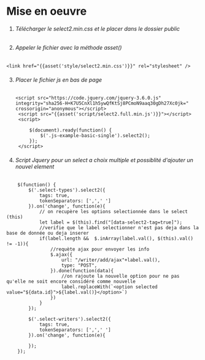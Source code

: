 # Mise en oeuvre

1. ###### Télécharger le select2.min.css et le placer dans le dossier public
   
2. ###### Appeler le fichier avec la méthode asset()
`` <link href="{{asset('style/select2.min.css')}}" rel="stylesheet" /> ``

3. ###### Placer le fichier js en bas de page 
   ```
   <script src="https://code.jquery.com/jquery-3.6.0.js" integrity="sha256-H+K7U5CnXl1h5ywQfKtSj8PCmoN9aaq30gDh27Xc0jk=" crossorigin="anonymous"></script>
    <script src="{{asset('script/select2.full.min.js')}}"></script>
    <script>
        
        $(document).ready(function() {
            $('.js-example-basic-single').select2();
        });
    </script>
    ```

4. ###### Script Jquery pour un select a choix multiple et possiblité d'ajouter un nouvel element
```
    $(function() {
        $('.select-types').select2({
            tags: true,
            tokenSeparators: [',',' ']
        }).on('change', function(e){
            // on recupère les options selectionnée dans le select (this)
            let label = $(this).find("[data-select2-tag=true]"); 
            //verifie que le label selectionner n'est pas deja dans la base de donnée ou deja inserer
            if(label.length &&  $.inArray(label.val(), $(this).val() != -1)){ 
                //requète ajax pour envoyer les info
                $.ajax({
                    url: "/writer/add/ajax"+label.val(),
                    type: "POST",
                }).done(function(data){
                    //on rajoute la nouvelle option pour ne pas qu'elle ne soit encore considéré comme nouvelle
                    label.replaceWith(`<option selected value="${data.id}">${label.val()}</option>`)
                })
            }
        });

        $('.select-writers').select2({
            tags: true,
            tokenSeparators: [',',' ']
        }).on('change', function(e){
            
        });
    });
```